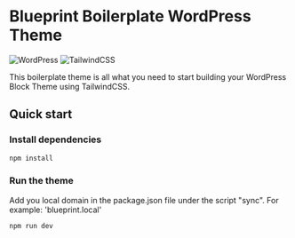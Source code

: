 # Blueprint Boilerplate WordPress Theme

![WordPress](https://img.shields.io/badge/WordPress-%23117AC9.svg?style=for-the-badge&logo=WordPress&logoColor=white)
![TailwindCSS](https://img.shields.io/badge/tailwindcss-%2338B2AC.svg?style=for-the-badge&logo=tailwind-css&logoColor=white)

This boilerplate theme is all what you need to start building your WordPress Block Theme using TailwindCSS.

## Quick start

### Install dependencies

```bash
npm install
```

### Run the theme

Add you local domain in the package.json file under the script "sync". For example: 'blueprint.local'

```bash
npm run dev
```
